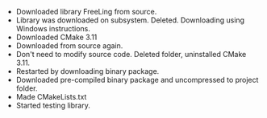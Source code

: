 + Downloaded library FreeLing from source.
+ Library was downloaded on subsystem. Deleted. Downloading using Windows instructions.
+ Downloaded CMake 3.11
+ Downloaded from source again.
+ Don't need to modify source code. Deleted folder, uninstalled CMake 3.11.
+ Restarted by downloading binary package.
+ Downloaded pre-compiled binary package and uncompressed to project folder.
+ Made CMakeLists.txt
+ Started testing library.
